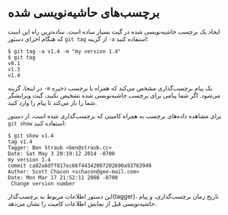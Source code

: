 # برچسب‌های حاشیه‌نویسی شده
ایجاد یک برچسب حاشیه‌نویسی شده در گیت بسیار ساده است. ساده‌ترین راه این است که هنگام اجرای دستور ``` git tag ``` از گزینه ``` -a ``` استفاده کنید:
```
$ git tag -a v1.4 -m "my version 1.4"
$ git tag
v0.1
v1.3
v1.4
```
در اینجا، گزینه ``` -m ``` یک پیام برچسب‌گذاری مشخص می‌کند که همراه با برچسب ذخیره می‌شود. اگر شما پیامی برای برچسب حاشیه‌نویسی شده تشخیص نکنید، گیت ویرایشگر شما را باز می‌کند تا پیام را وارد کنید.

برای مشاهده داده‌های برچسب به همراه کامیتی که برچسب‌گذاری شده است، از دستور ``` git show ``` استفاده کنید:
```
$ git show v1.4
tag v1.4
Tagger: Ben Straub <ben@straub.cc>
Date: Sat May 3 20:19:12 2014 -0700
my version 1.4
commit ca82a6dff817ec66f44342007202690a93763949
Author: Scott Chacon <schacon@gee-mail.com>
Date: Mon Mar 17 21:52:11 2008 -0700
 Change version number
 ```
 این دستور اطلاعات مربوط به برچسب‌گذار(tagger)، تاریخ زمان برچسب‌گذاری، و پیام حاشیه‌نویسی قبل از نمایش اطلاعات کامیت را نشان می‌دهد.
 

